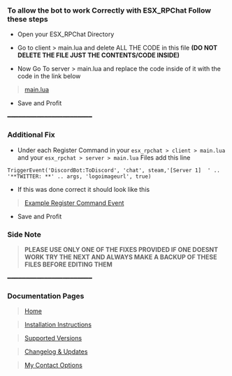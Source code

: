 
### To allow the bot to work Correctly with ESX_RPChat Follow these steps
* Open your ESX_RPChat Directory
* Go to client > main.lua and delete ALL THE CODE in this file 
**(DO NOT DELETE THE FILE JUST THE CONTENTS/CODE INSIDE)**

* Now Go To server > main.lua and replace the code inside of it with the code in the link below
> [main.lua](https://pastebin.com/unkeAzcC)
* Save and Profit 

━━━━━━━━━━━━━━━━━━━━━━━
### Additional Fix
* Under each Register Command in your `esx_rpchat > client > main.lua` and your `esx_rpchat > server > main.lua` Files add this line 

`TriggerEvent('DiscordBot:ToDiscord', 'chat', steam,'[Server 1]  ' .. '**TWITTER: **' .. args, 'logoimageurl', true)`
* If this was done correct it should look like this

> [Example Register Command Event](https://pastebin.com/V6Xanc5s)
* Save and Profit 

### Side Note
> **PLEASE USE ONLY ONE OF THE FIXES PROVIDED IF ONE DOESNT WORK TRY THE NEXT AND ALWAYS MAKE A BACKUP OF THESE FILES BEFORE EDITING THEM**

━━━━━━━━━━━━━━━━━━━━━━━

### Documentation Pages
> [Home](../README.md)

> [Installation Instructions](Docs/INSTALLATION.md)

> [Supported Versions](Docs/SUPPORTED-VERSIONS.md)

> [Changelog & Updates](Docs/CHANGELOG.md)

> [My Contact Options](Docs/CONTACT.md)

